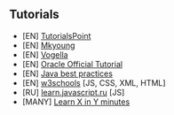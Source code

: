 ## Tutorials ##
- [EN] [TutorialsPoint](https://www.tutorialspoint.com/)
- [EN] [Mkyoung](https://www.mkyong.com/)
- [EN] [Vogella](http://www.vogella.com/)
- [EN] [Oracle Official Tutorial](http://docs.oracle.com/javase/tutorial/index.html)
- [EN] [Java best practices](http://www.javapractices.com/home/HomeAction.do)
- [EN] [w3schools](https://www.w3schools.com/) [JS, CSS, XML, HTML]
- [RU] [learn.javascript.ru](https://learn.javascript.ru/) [JS]
- [MANY] [Learn X in Y minutes](https://learnxinyminutes.com/)
